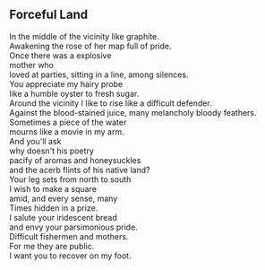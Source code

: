 Forceful Land
-------------
In the middle of the vicinity like graphite.  
Awakening the rose of her map full of pride.  
Once there was a explosive  
mother who  
loved at parties, sitting in a line, among silences.  
You appreciate my hairy probe  
like a humble oyster to fresh sugar.  
Around the vicinity I like to rise like a difficult defender.  
Against the blood-stained juice, many melancholy bloody feathers.  
Sometimes a piece of the water  
mourns like a movie in my arm.  
And you'll ask  
why doesn't his poetry  
pacify of aromas and honeysuckles  
and the acerb flints of his native land?  
Your leg sets from north to south  
I wish to make a square  
amid, and every sense, many  
Times hidden in a prize.  
I salute your iridescent bread  
and envy your parsimonious pride.  
Difficult fishermen and mothers.  
For me they are public.  
I want you to recover on my foot.  
